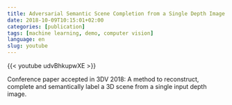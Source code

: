 ```yaml
---
title: Adversarial Semantic Scene Completion from a Single Depth Image
date: 2018-10-09T10:15:01+02:00
categories: [publication]
tags: [machine learning, demo, computer vision]
language: en
slug: youtube
---
```


{{< youtube udvBhkupwXE >}}

Conference paper accepted in 3DV 2018: A method to reconstruct, complete and semantically label a 3D scene from a single input depth image.
